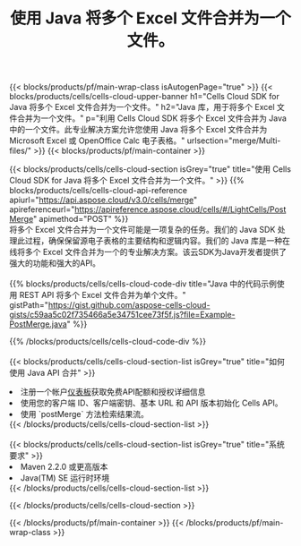 ﻿---
title: 使用 Java 将多个 Excel 文件合并为一个文件。
description: 用于使用 Java 合并多个 Excel 文件的云 API 和 SDK。
---
{{< blocks/products/pf/main-wrap-class isAutogenPage="true" >}}
{{< blocks/products/cells/cells-cloud-upper-banner h1="Cells Cloud SDK for Java 将多个 Excel 文件合并为一个文件。" h2="Java 库，用于将多个 Excel 文件合并为一个文件。" p="利用 Cells Cloud SDK 将多个 Excel 文件合并为 Java 中的一个文件。此专业解决方案允许您使用 Java 将多个 Excel 文件合并为 Microsoft Excel 或 OpenOffice Calc 电子表格。" urlsection="merge/Multi-files/" >}}
{{< blocks/products/pf/main-container >}}

{{< blocks/products/cells/cells-cloud-section isGrey="true" title="使用 Cells Cloud SDK for Java 将多个 Excel 文件合并为一个文件。" >}}
{{% blocks/products/cells/cells-cloud-api-reference apiurl="https://api.aspose.cloud/v3.0/cells/merge" apireferenceurl="https://apireference.aspose.cloud/cells/#/LightCells/PostMerge" apimethod="POST" %}}
<br/>
将多个 Excel 文件合并为一个文件可能是一项复杂的任务。我们的 Java SDK 处理此过程，确保保留源电子表格的主要结构和逻辑内容。我们的 Java 库是一种在线将多个 Excel 文件合并为一个的专业解决方案。该云SDK为Java开发者提供了强大的功能和强大的API。
<br/>
<br/>
{{% blocks/products/cells/cells-cloud-code-div title="Java 中的代码示例使用 REST API 将多个 Excel 文件合并为单个文件。" gistPath="https://gist.github.com/aspose-cells-cloud-gists/c59aa5c02f735466a5e34751cee73f5f.js?file=Example-PostMerge.java" %}}
  
{{% /blocks/products/cells/cells-cloud-code-div %}}
<br/>
<br/>
{{< blocks/products/cells/cells-cloud-section-list isGrey="true" title="如何使用 Java API 合并" >}}
<li>注册一个帐户<a href="https://dashboard.aspose.cloud/">仪表板</a>获取免费API配额和授权详细信息</li>
<li>使用您的客户端 ID、客户端密钥、基本 URL 和 API 版本初始化 Cells API。</li>
<li>使用 `postMerge` 方法检索结果流。</li>
{{< /blocks/products/cells/cells-cloud-section-list >}}
<br/>
<br/>
{{< blocks/products/cells/cells-cloud-section-list isGrey="true" title="系统要求" >}}
<li>Maven 2.2.0 或更高版本</li>
<li>Java(TM) SE 运行时环境</li>
{{< /blocks/products/cells/cells-cloud-section-list >}}

{{< /blocks/products/cells/cells-cloud-section >}}

{{< /blocks/products/pf/main-container >}}
{{< /blocks/products/pf/main-wrap-class >}}
